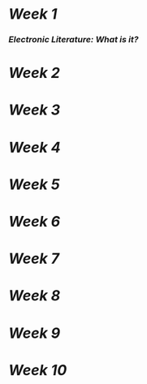 # *Week 1*
### *Electronic Literature: What is it?*

# *Week 2*

# *Week 3*

# *Week 4*

# *Week 5*

# *Week 6*

# *Week 7*

# *Week 8*

# *Week 9*

# *Week 10*
